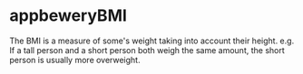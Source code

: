 # appbeweryBMI
The BMI is a measure of some's weight taking into account their height. e.g. If a tall person and a short person both weigh the same amount, the short person is usually more overweight.
